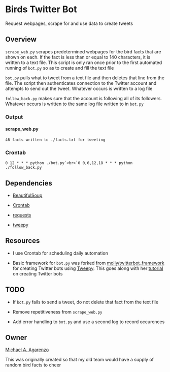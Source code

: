 # Birds Twitter Bot

Request webpages, scrape for and use data to create tweets

## Overview

`scrape_web.py` scrapes predetermined webpages for the bird facts that are shown on each. If the fact is less than or equal to 140 characters, it is written to a text file. This script is only ran once prior to the first automated running of `bot.py` so as to create and fill the text file

`bot.py` pulls what to tweet from a text file and then deletes that line from the file. The script then authenticates connection to the Twitter account and attempts to send out the tweet. Whatever occurs is written to a log file

`follow_back.py` makes sure that the account is following all of its followers. Whatever occurs is written to the same log file written to in `bot.py`

### Output

#### scrape_web.py

```
46 facts written to ./facts.txt for tweeting
```

### Crontab

```
0 12 * * * python ./bot.py`<br>`0 0,6,12,18 * * * python ./follow_back.py
```

## Dependencies

* [BeautifulSoup](https://www.crummy.com/software/BeautifulSoup/bs4/doc/)

* [Crontab](http://crontab.org/)

* [requests](http://docs.python-requests.org/en/master/)

* [tweepy](http://www.tweepy.org)

## Resources

* I use Crontab for scheduling daily automation

* Basic framework for `bot.py` was forked from [molly/twitterbot_framework](https://github.com/molly/twitterbot_framework) for creating Twitter bots using [Tweepy](http://www.tweepy.org). This goes along with her [tutorial](http://blog.mollywhite.net/twitter-bots-pt2/) on creating Twitter bots

## TODO

* If `bot.py` fails to send a tweet, do not delete that fact from the text file

* Remove repetitiveness from `scrape_web.py`

* Add error handling to `bot.py` and use a second log to record occurences

## Owner

[Michael A. Agarenzo](https://magarenzo.com)

This was originally created so that my old team would have a supply of random bird facts to cheer
